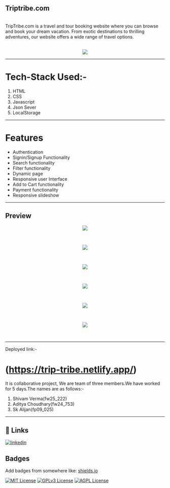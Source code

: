 ## Triptribe.com
<br>
TripTribe.com is a travel and tour booking website where you can browse and book your dream vacation. From exotic destinations to thrilling adventures, our website offers a wide range of travel options.  <br><br>
<p align="center"><img src="https://github.com/SK-ALIJAN/Triptribe.com/assets/106768235/36828ded-f6d5-40c2-9edf-87c2a317fbb7"></p> 


****************************************************************************************

# Tech-Stack Used:-
1. HTML
2. CSS
3. Javascript
4. Json Sever
5. LocalStorage

******************************************************************************************

# Features 
+ Authentication
+ Signin/Signup Functionality
+ Search functionality
+ Filter functionality
+ Dynamic page
+ Responsive user Interface
+ Add to Cart functionality
+ Payment functionality
+ Responsive slideshow

****************************************************************************************
## Preview <br>
<p align="center"><img src="https://github.com/SK-ALIJAN/Triptribe.com/assets/106768235/e0f60f64-cdeb-4b2c-8741-77bff9641ce1"></p> <br>

<p align="center"><img src="https://github.com/SK-ALIJAN/Triptribe.com/assets/106768235/a31a8028-e1da-4181-882d-3bf86835628c"></p> <br>

<p align="center"><img src="https://github.com/SK-ALIJAN/Triptribe.com/assets/106768235/68074bfd-dc07-4ee3-bea2-3492ffedaf7a"></p> <br>

<p align="center"><img src="https://github.com/SK-ALIJAN/Triptribe.com/assets/106768235/00664966-aa37-41fd-862c-e8607b5ae4ee"></p> <br>

<p align="center"><img src="https://github.com/SK-ALIJAN/Triptribe.com/assets/106768235/092997a6-6edb-4c4f-a57d-56d23e23b414"></p> <br>

<p align="center"><img src="https://github.com/SK-ALIJAN/Triptribe.com/assets/106768235/73f89af2-a80d-45db-aeba-38a906e38c0e"></p> <br>


****************************************************************************************
Deployed link:-
# (https://trip-tribe.netlify.app/)

It is collaborative project, We are team of three members.We have worked for 5 days.The names are as follows:-

1. Shivam Verma(fw25_222)
2. Aditya Choudhary(fw24_753)
3. Sk Alijan(fp09_025)

****************************************************************************************

## 🔗 Links
[![linkedin](https://img.shields.io/badge/linkedin-0A66C2?style=for-the-badge&logo=linkedin&logoColor=white)](https://www.linkedin.com/in/alijan786/)



## Badges

Add badges from somewhere like: [shields.io](https://shields.io/)

[![MIT License](https://img.shields.io/badge/License-MIT-green.svg)](https://choosealicense.com/licenses/mit/)
[![GPLv3 License](https://img.shields.io/badge/License-GPL%20v3-yellow.svg)](https://opensource.org/licenses/)
[![AGPL License](https://img.shields.io/badge/license-AGPL-blue.svg)](http://www.gnu.org/licenses/agpl-3.0)

